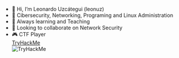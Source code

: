 - 👋 Hi, I’m Leonardo Uzcátegui (leonuz)
- 👀 Cibersecurity, Networking, Programing and Linux Administration
- 🌱 Always learning and Teaching
- 💞️ Looking to collaborate on Network Security
- 🎮 CTF Player  
[TryHackMe](https://tryhackme.com)  
![TryHackMe](CTF's/img/tryhackme.png)


<!---
leonuz/leonuz is a ✨ special ✨ repository because its `README.md` (this file) appears on your GitHub profile.
You can click the Preview link to take a look at your changes.
--->
